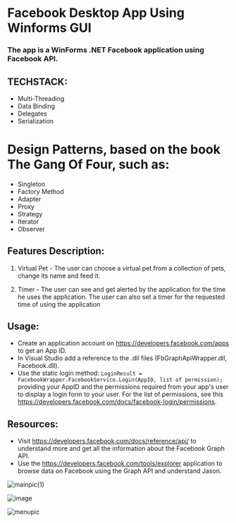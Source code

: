# Facebook Desktop App Using Winforms GUI

### The app is a WinForms .NET Facebook application using Facebook API.

## TECHSTACK:
* Multi-Threading
* Data Binding
* Delegates
* Serialization

# Design Patterns, based on the book The Gang Of Four, such as:
* Singleton
* Factory Method
* Adapter
* Proxy
* Strategy
* Iterator
* Observer

## Features Description:
1. Virtual Pet - The user can choose a virtual pet from a collection of pets, change its name and feed it.

2. Timer - The user can see and get alerted by the application for the time he uses the application.
The user can also set a timer for the requested time of using the application

## Usage:
* Create an application account on https://developers.facebook.com/apps to get an App ID.
* In Visual Studio add a reference to the .dll files (FbGraphApiWrapper.dll, Facebook.dll).
* Use the static login method:
`LoginResult = FacebookWrapper.FacebookService.Login(AppID, list of permission);` <br />
providing your AppID and the permissions required from your app's user to display a login form to your user. For the list of permissions, see this https://developers.facebook.com/docs/facebook-login/permissions.

## Resources:
* Visit https://developers.facebook.com/docs/reference/api/ to understand more and get all the information about the Facebook Graph API.
* Use the https://developers.facebook.com/tools/explorer application to browse data on Facebook using the Graph API and understand Jason.

![mainpic(1)](https://user-images.githubusercontent.com/85076725/183270081-065c9d54-68af-4bd3-b0e1-c9a08cae76ce.jpg)

![image](https://user-images.githubusercontent.com/85076725/183270032-e338a64f-f582-4ed6-aa03-72709428146e.png)

![menupic](https://user-images.githubusercontent.com/85076725/183270196-7af0775c-64a4-48ab-937b-e8241f4bc936.JPG)
